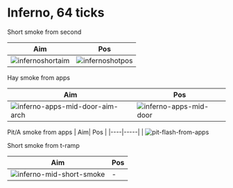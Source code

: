 # Inferno, 64 ticks
Short smoke from second

| Aim| Pos |
|----|-----|
| ![infernoshortaim](https://user-images.githubusercontent.com/77322/144116455-a0b7d39a-9a13-4381-8205-8f6db7ff11d7.png) | ![infernoshotpos](https://user-images.githubusercontent.com/77322/144116608-08ca4165-b971-461d-ad84-667f1283fec3.png) |

Hay smoke from apps

| Aim| Pos |
|----|-----|
| ![inferno-apps-mid-door-aim-arch](https://user-images.githubusercontent.com/77322/144646063-903a72e7-0b1d-4a24-9bc2-e803556186be.png) | ![inferno-apps-mid-door](https://user-images.githubusercontent.com/77322/144646069-40c4f84c-8c42-4f8e-958a-97de055e2701.png) | 

Pit/A smoke from apps
| Aim| Pos |
|----|-----|
| ![pit-flash-from-apps](https://user-images.githubusercontent.com/77322/144651548-1caea7eb-3e3d-4c48-8c44-c46efa0ba58b.png)


Short smoke from t-ramp

| Aim | Pos |
|----|-----|
| ![inferno-mid-short-smoke](https://user-images.githubusercontent.com/77322/144915424-68235436-0433-45e1-80d3-8e71c09c5056.png) | - |